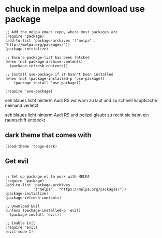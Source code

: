 # chuck in melpa and download use package
```elisp
;; Add the melpa emacs repo, where most packages are
(require 'package)
(add-to-list 'package-archives '("melpa" . "http://melpa.org/packages/"))
(package-initialize)

;; Ensure package-list has been fetched
(when (not package-archive-contents)
  (package-refresh-contents))
  
;; Install use-package if it hasn't been installed
(when (not (package-installed-p 'use-package)) 
    (package-install 'use-package))
    
(require 'use-package)

```
seh blaues licht hinterm Audi RS wir warn zu laut und zu schnell hauptsache neimand verletzt

seh blaues licht hinterm Audi RS und polizei glaubt zu recht sie habn ein raumschiff entdeckt

## dark theme that comes with
```elisp
(load-theme 'tango-dark)
```
## Get evil
```elisp

;; Set up package.el to work with MELPA
(require 'package)
(add-to-list 'package-archives
             '("melpa" . "https://melpa.org/packages/"))
(package-initialize)
(package-refresh-contents)

;; Download Evil
(unless (package-installed-p 'evil)
  (package-install 'evil))

;; Enable Evil
(require 'evil)
(evil-mode 1)

```
